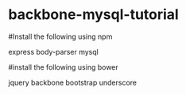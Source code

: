 # backbone-mysql-tutorial

#Install the following using npm

express
body-parser
mysql

#install the following using bower

jquery
backbone
bootstrap
underscore


